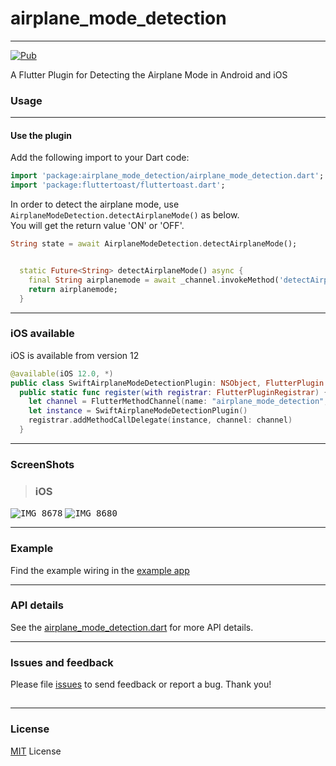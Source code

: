 # airplane_mode_detection

------

[![Pub](https://img.shields.io/pub/v/airplane_mode_detection.svg)](https://pub.dev/packages/airplane_mode_detection)

A Flutter Plugin for Detecting the Airplane Mode in Android and iOS

### Usage 

------

#### Use the plugin

Add the following import to your Dart code:

```dart
import 'package:airplane_mode_detection/airplane_mode_detection.dart';
import 'package:fluttertoast/fluttertoast.dart';
```

In order to detect the airplane mode, use ```AirplaneModeDetection.detectAirplaneMode()``` as below.  
You will get the return value 'ON' or 'OFF'.

```dart
String state = await AirplaneModeDetection.detectAirplaneMode();
```
```dart

  static Future<String> detectAirplaneMode() async {
    final String airplanemode = await _channel.invokeMethod('detectAirplaneMode');
    return airplanemode;
  }
```

------

### iOS available

iOS is available from version 12

```swift
@available(iOS 12.0, *)
public class SwiftAirplaneModeDetectionPlugin: NSObject, FlutterPlugin {
  public static func register(with registrar: FlutterPluginRegistrar) {
    let channel = FlutterMethodChannel(name: "airplane_mode_detection", binaryMessenger: registrar.messenger())
    let instance = SwiftAirplaneModeDetectionPlugin()
    registrar.addMethodCallDelegate(instance, channel: channel)
  }
```

------

### ScreenShots

> ### iOS
<kbd> ![IMG_8678](https://user-images.githubusercontent.com/46750574/66458000-9f560500-eaac-11e9-9d1c-8f10014493e6.PNG)</kbd>
<kbd>![IMG_8680](https://user-images.githubusercontent.com/46750574/66458001-9f560500-eaac-11e9-8891-61268a51bdc5.PNG)</kbd>

------

### Example

Find the example wiring in the [example app](https://github.com/flutter-moum/flutter_airplane_mode_detection_/blob/master/example/lib/main.dart)

------

### API details

See the [airplane_mode_detection.dart](https://github.com/flutter-moum/flutter_airplane_mode_detection/blob/master/lib/airplane_mode_detection.dart) for more API details.

------

### Issues and feedback

Please file [issues](https://github.com/flutter-moum/flutter_airplane_mode_detection_/issues) to send feedback or report a bug. Thank you!

##  

------

### License

[MIT](https://mit-license.org) License

